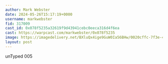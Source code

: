 ```yaml
---
author: Mark Webster
date: 2024-05-26T15:17:19+0000
username: markwebster
fid: 317009
cast_id: 0x078f5235a32619f9d43941cebc0eeca316d4f6ea
cast: https://warpcast.com/markwebster/0x078f5235
image: https://imagedelivery.net/BXluQx4ige9GuW0Ia56BHw/0020cffc-7f3e-411f-154c-df160f336e00/original
layout: post
---
```

unTyped 005  

<img src='https://imagedelivery.net/BXluQx4ige9GuW0Ia56BHw/0020cffc-7f3e-411f-154c-df160f336e00/original' alt='' referrerpolicy='no-referrer'/>